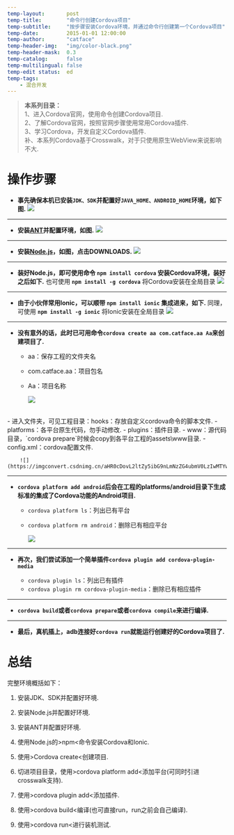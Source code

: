 ```yaml
---
temp-layout:       post
temp-title:        "命令行创建Cordova项目"
temp-subtitle:     "按步骤安装Cordova环境，并通过命令行创建第一个Cordova项目"
temp-date:         2015-01-01 12:00:00
temp-author:       "catface"
temp-header-img:   "img/color-black.png"
temp-header-mask:  0.3
temp-catalog:      false
temp-multilingual: false
temp-edit status:  ed
temp-tags:
    - 混合开发
---
```


> **本系列目录：**
> <br>1、进入Cordova官网，使用命令创建Cordova项目.
> <br>2、了解Cordova官网，按照官网步骤使用常用Cordova插件.
> <br>3、学习Cordova，开发自定义Cordova插件.
> <br>补、本系列Cordova基于Crosswalk，对于只使用原生WebView来说影响不大.

# 操作步骤

- **事先确保本机已安装`JDK、SDK`并配置好`JAVA_HOME、ANDROID_HOME`环境，如下图.**
![](https://imgconvert.csdnimg.cn/aHR0cDovL2ltZy5ibG9nLmNzZG4ubmV0LzIwMTYwMTEyMTUzMzE4NjU3)

---

- **安装<a href="http://ant.apache.org/" target="_blank">ANT</a>并配置环境，如图.**
![](https://imgconvert.csdnimg.cn/aHR0cDovL2ltZy5ibG9nLmNzZG4ubmV0LzIwMTYwMTEyMTYyMDAwMjc4)

---

- **安装<a href="https://nodejs.org/en/" target="_blank">Node.js</a>，如图，点击DOWNLOADS.**
![](https://imgconvert.csdnimg.cn/aHR0cDovL2ltZy5ibG9nLmNzZG4ubmV0LzIwMTYwMTEyMTUzNTQ1NjQ2)

---

- **装好Node.js，即可使用命令 `npm install cordova` 安装Cordova环境，装好之后如下.**
也可使用 **`npm install -g cordova`** 将Cordova安装在全局目录
![](https://imgconvert.csdnimg.cn/aHR0cDovL2ltZy5ibG9nLmNzZG4ubmV0LzIwMTYwMTEyMTU0NTExODE2)

---

- **由于小伙伴常用Ionic，可以顺带 `npm install ionic` 集成进来，如下.**
同理，可使用 **`npm install -g ionic`** 将Ionic安装在全局目录
![](https://imgconvert.csdnimg.cn/aHR0cDovL2ltZy5ibG9nLmNzZG4ubmV0LzIwMTYwMTEyMTU0NzI3OTU1)

---

- **没有意外的话，此时已可用命令`cordova create aa com.catface.aa Aa`来创建项目了.**
	
	- aa：保存工程的文件夹名
	- com.catface.aa：项目包名
	- Aa：项目名称

		![](https://imgconvert.csdnimg.cn/aHR0cDovL2ltZy5ibG9nLmNzZG4ubmV0LzIwMTYwMTEyMTU1MzIxNTQw)
<br>
	- 进入文件夹，可见工程目录：hooks：存放自定义cordova命令的脚本文件.
	- platforms：各平台原生代码，勿手动修改.
	- plugins：插件目录.
	- www：源代码目录，`cordova prepare`时候会copy到各平台工程的assets\www目录.
	- config.xml：cordova配置文件.

		![](https://imgconvert.csdnimg.cn/aHR0cDovL2ltZy5ibG9nLmNzZG4ubmV0LzIwMTYwMTEyMTU1NzU2NDYz)

---

- **`cordova platform add android`后会在工程的platforms/android目录下生成标准的集成了Cordova功能的Android项目.**
	
	- `cordova platform ls`：列出已有平台
	- `cordova platform rm android`：删除已有相应平台

		![](https://imgconvert.csdnimg.cn/aHR0cDovL2ltZy5ibG9nLmNzZG4ubmV0LzIwMTYwMTEyMTYwNzMwMTcz)

---

- **再次，我们尝试添加一个简单插件`cordova plugin add cordova-plugin-media`**
	
	- `cordova plugin ls`：列出已有插件
	- `cordova plugin rm cordova-plugin-media`：删除已有相应插件

---

- **`cordova build`或者`cordova prepare`或者`cordova compile`来进行编译.**

---

- **最后，真机插上，adb连接好`cordova run`就能运行创建好的Cordova项目了.**

# 总结
	
完整环境概括如下：

1. 安装JDK、SDK并配置好环境.

2. 安装Node.js并配置好环境.

3. 安装ANT并配置好环境.

4. 使用Node.js的>npm<命令安装Cordova和Ionic.

5. 使用>Cordova create<创建项目.

6. 切进项目目录，使用>cordova platform add<添加平台(可同时引进crosswalk支持).

7. 使用>cordova plugin add<添加插件.

8. 使用>cordova build<编译(也可直接run，run之前会自己编译).

9. 使用>cordova run<进行装机测试.
